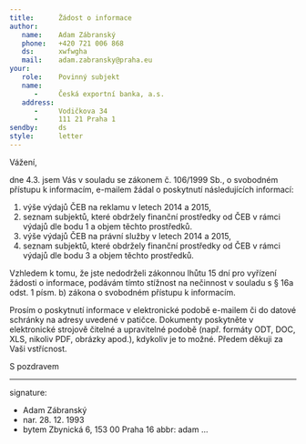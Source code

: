 ```yaml
---
title:      Žádost o informace
author:
   name:    Adam Zábranský
   phone:   +420 721 006 868
   ds:      xwfwgha
   mail:    adam.zabransky@praha.eu
your:
   role:    Povinný subjekt
   name:    
      -     Česká exportní banka, a.s.
   address:
      -     Vodičkova 34
      -     111 21 Praha 1
sendby:     ds
style:      letter
---
```


Vážení,

dne 4.3. jsem Vás v souladu se zákonem č. 106/1999 Sb., o svobodném přístupu k informacím, e-mailem žádal o poskytnutí následujících informací:

1. výše výdajů ČEB na reklamu v letech 2014 a 2015,
2. seznam subjektů, které obdržely finanční prostředky od ČEB v rámci výdajů dle bodu 1 a objem těchto prostředků.
3. výše výdajů ČEB na právní služby v letech 2014 a 2015,
4. seznam subjektů, které obdržely finanční prostředky od ČEB v rámci výdajů dle bodu 3 a objem těchto prostředků.

Vzhledem k tomu, že jste nedodrželi zákonnou lhůtu 15 dní pro vyřízení žádosti o informace, podávám tímto stížnost na nečinnost v souladu s § 16a odst. 1 písm. b) zákona o svobodném přístupu k informacím.

Prosím o poskytnutí informace v elektronické podobě e-mailem či do datové schránky na adresy uvedené v patičce. Dokumenty poskytněte v elektronické strojově čitelné a upravitelné podobě (např. formáty ODT, DOC, XLS, nikoliv PDF, obrázky apod.), kdykoliv je to možné. Předem děkuji za Vaši vstřícnost.

S pozdravem

---
signature:
  - Adam Zábranský
  - nar. 28. 12. 1993
  - bytem Zbynická 6, 153 00 Praha 16
abbr:       adam
...

